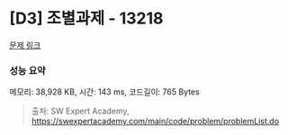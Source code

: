 # [D3] 조별과제 - 13218 

[문제 링크](https://swexpertacademy.com/main/code/problem/problemDetail.do?contestProbId=AXzjvCCq-PwDFASs) 

### 성능 요약

메모리: 38,928 KB, 시간: 143 ms, 코드길이: 765 Bytes



> 출처: SW Expert Academy, https://swexpertacademy.com/main/code/problem/problemList.do